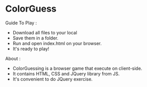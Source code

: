 # ColorGuess

Guide To Play :

* Download all files to your local
* Save them in a folder.
* Run and open index.html on your browser.
* It's ready to play!

About : 

* ColorGuessing is a browser game that execute on client-side.
* It contains HTML, CSS and JQuery library from JS.
* It's convenient to do JQuery exercise.
